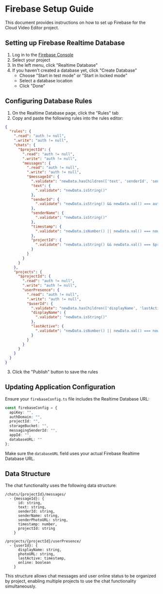 # Firebase Setup Guide

This document provides instructions on how to set up Firebase for the Cloud Video Editor project.

## Setting up Firebase Realtime Database

1. Log in to the [Firebase Console](https://console.firebase.google.com/)
2. Select your project
3. In the left menu, click "Realtime Database"
4. If you haven't created a database yet, click "Create Database"
   - Choose "Start in test mode" or "Start in locked mode"
   - Select a database location
   - Click "Done"

## Configuring Database Rules

1. On the Realtime Database page, click the "Rules" tab
2. Copy and paste the following rules into the rules editor:

```json
{
  "rules": {
    ".read": "auth != null",
    ".write": "auth != null",
    "chats": {
      "$projectId": {
        ".read": "auth != null",
        ".write": "auth != null",
        "messages": {
          ".read": "auth != null",
          ".write": "auth != null",
          "$messageId": {
            ".validate": "newData.hasChildren(['text', 'senderId', 'senderName', 'timestamp', 'projectId'])",
            "text": {
              ".validate": "newData.isString()"
            },
            "senderId": {
              ".validate": "newData.isString() && newData.val() === auth.uid"
            },
            "senderName": {
              ".validate": "newData.isString()"
            },
            "timestamp": {
              ".validate": "newData.isNumber() || newData.val() === now"
            },
            "projectId": {
              ".validate": "newData.isString() && newData.val() === $projectId"
            }
          }
        }
      }
    },
    "projects": {
      "$projectId": {
        ".read": "auth != null",
        ".write": "auth != null",
        "userPresence": {
          ".read": "auth != null",
          ".write": "auth != null",
          "$userId": {
            ".validate": "newData.hasChildren(['displayName', 'lastActive']) && $userId === auth.uid",
            "displayName": {
              ".validate": "newData.isString()"
            },
            "lastActive": {
              ".validate": "newData.isNumber() || newData.val() === now"
            }
          }
        }
      }
    }
  }
}
```

3. Click the "Publish" button to save the rules

## Updating Application Configuration

Ensure your `firebaseConfig.ts` file includes the Realtime Database URL:

```typescript
const firebaseConfig = {
  apiKey: "",
  authDomain: "",
  projectId: "",
  storageBucket: "",
  messagingSenderId: "",
  appId: "",
  databaseURL: ""
};
```

Make sure the `databaseURL` field uses your actual Firebase Realtime Database URL.

## Data Structure

The chat functionality uses the following data structure:

```
/chats/{projectId}/messages/
  - {messageId}: {
      id: string,
      text: string,
      senderId: string,
      senderName: string,
      senderPhotoURL: string,
      timestamp: number,
      projectId: string
    }

/projects/{projectId}/userPresence/
  - {userId}: {
      displayName: string,
      photoURL: string,
      lastActive: timestamp,
      online: boolean
    }
```

This structure allows chat messages and user online status to be organized by project, enabling multiple projects to use the chat functionality simultaneously.
